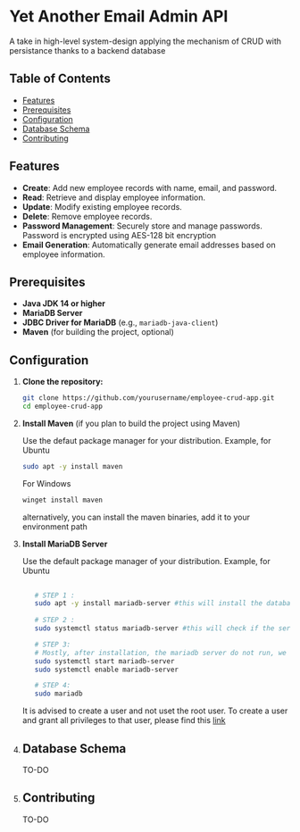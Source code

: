 # Yet Another Email Admin API

A take in high-level system-design applying the mechanism of CRUD with persistance thanks to a backend database

## Table of Contents

- [Features](#features)
- [Prerequisites](#prerequisites)
- [Configuration](#configuration)
- [Database Schema](#database-schema)  
- [Contributing](#contributing)

## Features

- **Create**: Add new employee records with name, email, and password.
- **Read**: Retrieve and display employee information.
- **Update**: Modify existing employee records.
- **Delete**: Remove employee records.
- **Password Management**: Securely store and manage passwords. Password is encrypted using AES-128 bit encryption
- **Email Generation**: Automatically generate email addresses based on employee information.

## Prerequisites

- **Java JDK 14 or higher**
- **MariaDB Server**
- **JDBC Driver for MariaDB** (e.g., `mariadb-java-client`)
- **Maven** (for building the project, optional)

## Configuration

1. **Clone the repository:**

   ```bash
   git clone https://github.com/yourusername/employee-crud-app.git
   cd employee-crud-app

2. **Install Maven** (if you plan to build the project using Maven)

   Use the defaut package manager for your distribution. Example, for Ubuntu
   ```bash
   sudo apt -y install maven
   ```
   For Windows
   ```powershell
   winget install maven
   ```
   alternatively, you can install the maven binaries, add it to your environment path

3. **Install MariaDB Server**

   Use the default package manager of your distribution. Example, for Ubuntu
   ```bash
      
      # STEP 1 : 
      sudo apt -y install mariadb-server #this will install the database server
      
      # STEP 2 :
      sudo systemctl status mariadb-server #this will check if the server is running

      # STEP 3:
      # Mostly, after installation, the mariadb server do not run, we first start the server and then enable it to function
      sudo systemctl start mariadb-server
      sudo systemctl enable mariadb-server

      # STEP 4:
      sudo mariadb
   ```
   It is advised to create a user and not uset the root user. To create a user and grant all privileges to that user, please find this [link](https://stackoverflow.com/questions/1720244/create-new-user-in-mysql-and-give-it-full-access-to-one-database)

4. ## Database Schema

   TO-DO

5. ## Contributing
   
   TO-DO